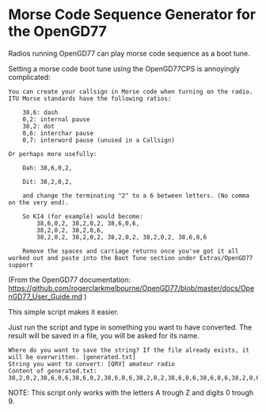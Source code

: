 # Morse Code Sequence Generator for the OpenGD77

Radios running OpenGD77 can play morse code sequence as a boot tune.

Setting a morse code boot tune using the OpenGD77CPS is annoyingly complicated:

```
You can create your callsign in Morse code when turning on the radio. ITU Morse standards have the following ratios:

    38,6: dash
    0,2: internal pause
    38,2: dot
    0,6: interchar pause
    0,7: interword pause (unused in a Callsign)

Or perhaps more usefully:

    Dah: 38,6,0,2,

    Dit: 38,2,0,2,

    and change the terminating "2" to a 6 between letters. (No comma on the very end).

    So KI4 (for example) would become:
        38,6,0,2, 38,2,0,2, 38,6,0,6,
        38,2,0,2, 38,2,0,6,
        38,2,0,2, 38,2,0,2, 38,2,0,2, 38,2,0,2, 38,6,0,6

    Remove the spaces and carriage returns once you've got it all worked out and paste into the Boot Tune section under Extras/OpenGD77 support
```

(From the OpenGD77 documentation: https://github.com/rogerclarkmelbourne/OpenGD77/blob/master/docs/OpenGD77_User_Guide.md )



This simple script makes it easier.

Just run the script and type in something you want to have converted. The result will be saved in a file, you will be asked for its name.

```
Where do you want to save the string? If the file already exists, it will be overwritten. [generated.txt] 
String you want to convert: [QRV] amateur radio
Content of generated.txt:
38,2,0,2,38,6,0,6,38,6,0,2,38,6,0,6,38,2,0,2,38,6,0,6,38,6,0,6,38,2,0,6,38,2,0,2,38,2,0,2,38,6,0,6,38,2,0,2,38,6,0,2,38,2,0,6,38,2,0,2,38,6,0,2,38,2,0,6,38,2,0,2,38,6,0,6,38,6,0,2,38,2,0,2,38,2,0,6,38,2,0,2,38,2,0,6,38,6,0,2,38,6,0,2,38,6,0,6
```

NOTE: This script only works with the letters A trough Z and digits 0 trough 9.
